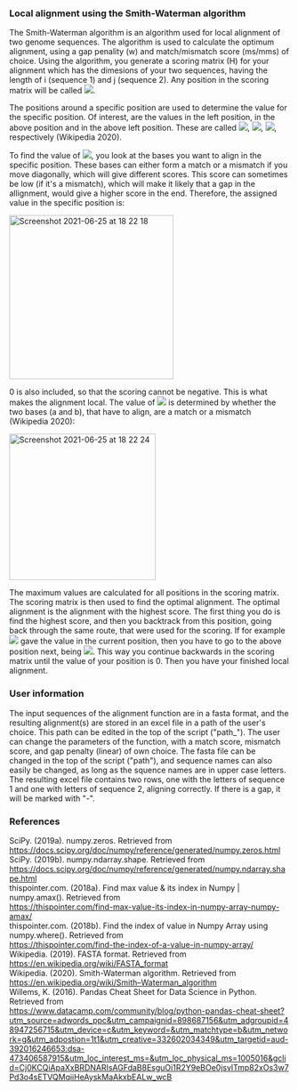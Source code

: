 ### Local alignment using the Smith-Waterman algorithm ###

The Smith-Waterman algorithm is an algorithm used for local alignment of two genome sequences. The algorithm is used to calculate the optimum alignment, using a gap penality (w) and match/mismatch score (ms/mms) of choice. Using the algorithm, you generate a scoring matrix (H) for your alignment which has the dimesions of your two sequences, having the length of i (sequence 1) and j (sequence 2). Any position in the scoring matrix will be called <img src="https://render.githubusercontent.com/render/math?math=$H_{i,j}$ ">. <br>

The positions around a specific position are used to determine the value for the specific position. Of interest, are the values in the left position, in the above position and in the above left position. These are called <img src="https://render.githubusercontent.com/render/math?math=$H_{i,j-1}$ ">, <img src="https://render.githubusercontent.com/render/math?math=$H_{i-1,j}$ ">, <img src="https://render.githubusercontent.com/render/math?math=$H_{i-1,j-1}$ ">, respectively (Wikipedia 2020). 

To find the value of <img src="https://render.githubusercontent.com/render/math?math=$H_{i,j}$ ">, you look at the bases you want to align in the specific position. These bases can either form a match or a mismatch if you move diagonally, which will give different scores. This score can sometimes be low (if it's a mismatch), which will make it likely that a gap in the allignment, would give a higher score in the end. Therefore, the assigned value in the specific position is:

<img width="295" alt="Screenshot 2021-06-25 at 18 22 18" src="https://user-images.githubusercontent.com/70690268/123456252-ed919b80-d5e2-11eb-9abb-3cb134cd6046.png">

0 is also included, so that the scoring cannot be negative. This is what makes the alignment local. The value of <img src="https://render.githubusercontent.com/render/math?math=$s(a_{i},b_{j})$ "> is determined by whether the two bases (a and b), that have to align, are a match or a mismatch (Wikipedia 2020):  

<img width="263" alt="Screenshot 2021-06-25 at 18 22 24" src="https://user-images.githubusercontent.com/70690268/123456289-f97d5d80-d5e2-11eb-806b-67ae314e55b3.png">


The maximum values are calculated for all positions in the scoring matrix. The scoring matrix is then used to find the optimal alignment. The optimal alignment is the alignment with the highest score. The first thing you do is find the highest score, and then you backtrack from this position, going back through the same route, that were used for the scoring. If for example <img src="https://render.githubusercontent.com/render/math?math=$H_{i-1,j}-w_{1}$ "> gave the value in the current position, then you have to go to the above position next, being <img src="https://render.githubusercontent.com/render/math?math=$H_{i-1,j}$ ">. This way you continue backwards in the scoring matrix until the value of your position is 0. Then you have your finished local alignment. 

### User information

The input sequences of the alignment function are in a fasta format, and the resulting alignment(s) are stored in an excel file in a path of the user's choice. This path can be edited in the top of the script ("path_"). The user can change the parameters of the function, with a match score, mismatch score, and gap penalty (linear) of own choice. The fasta file can be changed in the top of the script ("path"), and sequence names can also easily be changed, as long as the squence names are in upper case letters. The resulting excel file contains two rows, one with the letters of sequence 1 and one with letters of sequence 2, aligning correctly. If there is a gap, it will be marked with "-".


### References

SciPy. (2019a). numpy.zeros. Retrieved from <br>
https://docs.scipy.org/doc/numpy/reference/generated/numpy.zeros.html <br>
SciPy. (2019b). numpy.ndarray.shape. Retrieved from <br>
https://docs.scipy.org/doc/numpy/reference/generated/numpy.ndarray.shape.html <br>
thispointer.com. (2018a). Find max value & its index in Numpy | numpy.amax(). Retrieved from <br> https://thispointer.com/find-max-value-its-index-in-numpy-array-numpy-amax/ <br>
thispointer.com. (2018b). Find the index of value in Numpy Array using numpy.where(). Retrieved from <br> https://thispointer.com/find-the-index-of-a-value-in-numpy-array/<br>
Wikipedia. (2019). FASTA format. Retrieved from <br> https://en.wikipedia.org/wiki/FASTA_format <br>
Wikipedia. (2020). Smith-Waterman algorithm. Retrieved from<br> https://en.wikipedia.org/wiki/Smith–Waterman_algorithm <br>
Willems, K. (2016). Pandas Cheat Sheet for Data Science in Python. Retrieved from <br>https://www.datacamp.com/community/blog/python-pandas-cheat-sheet?utm_source=adwords_ppc&utm_campaignid=898687156&utm_adgroupid=48947256715&utm_device=c&utm_keyword=&utm_matchtype=b&utm_network=g&utm_adpostion=1t1&utm_creative=332602034349&utm_targetid=aud-392016246653:dsa-473406587915&utm_loc_interest_ms=&utm_loc_physical_ms=1005016&gclid=Cj0KCQiApaXxBRDNARIsAGFdaB8EsguOi1R2Y9eBOe0jsvlTmp82xOs3w7Pd3o4sETVQMqiiHeAyskMaAkxbEALw_wcB

